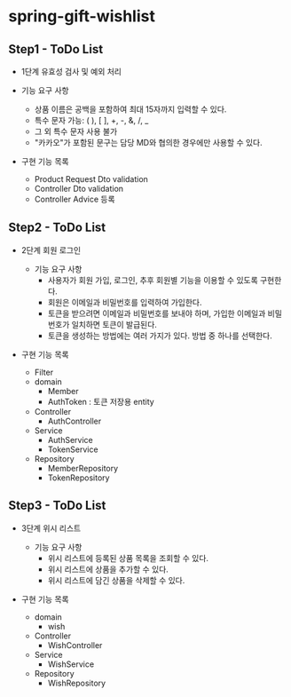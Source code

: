 # spring-gift-wishlist

## Step1 - ToDo List
- 1단계 유효성 검사 및 예외 처리
- 기능 요구 사항
  - 상품 이름은 공백을 포함하여 최대 15자까지 입력할 수 있다.
  - 특수 문자 가능: ( ), [ ], +, -, &, /, _
  - 그 외 특수 문자 사용 불가
  - "카카오"가 포함된 문구는 담당 MD와 협의한 경우에만 사용할 수 있다.

- 구현 기능 목록
  - Product Request Dto validation
  - Controller Dto validation
  - Controller Advice 등록

## Step2 - ToDo List
- 2단계 회원 로그인
  - 기능 요구 사항
    - 사용자가 회원 가입, 로그인, 추후 회원별 기능을 이용할 수 있도록 구현한다.
    - 회원은 이메일과 비밀번호를 입력하여 가입한다.
    - 토큰을 받으려면 이메일과 비밀번호를 보내야 하며, 가입한 이메일과 비밀번호가 일치하면 토큰이 발급된다.
    - 토큰을 생성하는 방법에는 여러 가지가 있다. 방법 중 하나를 선택한다.


- 구현 기능 목록
  - Filter
  - domain
    - Member
    - AuthToken : 토큰 저장용 entity
  - Controller
    - AuthController
  - Service
    - AuthService
    - TokenService
  - Repository
    - MemberRepository
    - TokenRepository


## Step3 - ToDo List
- 3단계 위시 리스트
  - 기능 요구 사항
    - 위시 리스트에 등록된 상품 목록을 조회할 수 있다.
    - 위시 리스트에 상품을 추가할 수 있다.
    - 위시 리스트에 담긴 상품을 삭제할 수 있다.


- 구현 기능 목록
  - domain
    - wish
  - Controller
    - WishController
  - Service
    - WishService
  - Repository
    - WishRepository